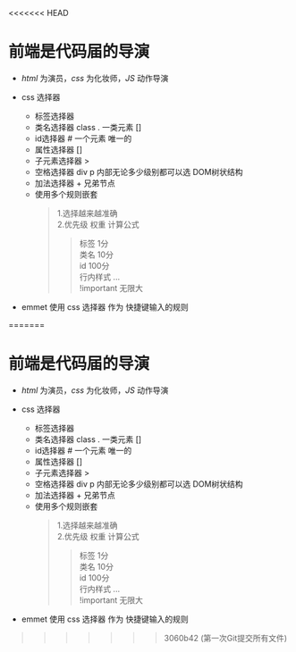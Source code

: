 <<<<<<< HEAD
# 前端是代码届的导演  
- *html*  为演员，*css* 为化妆师，*JS* 动作导演

- css 选择器  
    + 标签选择器
    + 类名选择器   class  . 一类元素  []
    + id选择器   #   一个元素  唯一的  
    + 属性选择器 []
    + 子元素选择器 >
    + 空格选择器 div p 内部无论多少级别都可以选  DOM树状结构
    + 加法选择器  +   兄弟节点
    + 使用多个规则嵌套  
        > 1.选择越来越准确  
        > 2.优先级 权重 计算公式  
        > >   标签   1分  
        > >   类名   10分  
        > >   id     100分  
        > >   行内样式 ...  
        > >   !important  无限大
- emmet 使用 css 选择器 作为 快捷键输入的规则


=======
# 前端是代码届的导演  
- *html*  为演员，*css* 为化妆师，*JS* 动作导演

- css 选择器  
    + 标签选择器
    + 类名选择器   class  . 一类元素  []
    + id选择器   #   一个元素  唯一的  
    + 属性选择器 []
    + 子元素选择器 >
    + 空格选择器 div p 内部无论多少级别都可以选  DOM树状结构
    + 加法选择器  +   兄弟节点
    + 使用多个规则嵌套  
        > 1.选择越来越准确  
        > 2.优先级 权重 计算公式  
        > >   标签   1分  
        > >   类名   10分  
        > >   id     100分  
        > >   行内样式 ...  
        > >   !important  无限大
- emmet 使用 css 选择器 作为 快捷键输入的规则


>>>>>>> 3060b42 (第一次Git提交所有文件)
        
